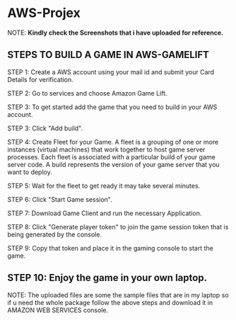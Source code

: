 # AWS-Projex

NOTE: **Kindly check the Screenshots that i have uploaded for reference.**

STEPS TO BUILD A GAME IN AWS-GAMELIFT
--------------------------------------------------------------------------------

STEP 1: Create a AWS account using your mail id and submit your Card Details for              verification. 

STEP 2: Go to services and choose Amazon Game Lift.

STEP 3: To get started add the game that you need to build in your AWS account.

STEP 3: Click "Add build".

STEP 4: Create Fleet for your Game.
          A fleet is a grouping of one or more instances (virtual machines)                    that work together to host game server processes.
                 Each fleet is associated with a particular build of your game       
                 server code. A build represents the version of your game server                      that you want to deploy.

STEP 5:  Wait for the fleet to get ready it may take several minutes.

STEP 6: Click "Start Game session".

STEP 7: Download Game Client and run the necessary Application.

STEP 8: Click "Generate player token"  to join the game session token that is              being generated by the console.

STEP 9: Copy that token and place it in the gaming console to start the game.

STEP 10: Enjoy the game in your own laptop.
---------------------------------------------------------------------------------

NOTE: The uploaded files are some the sample files that are in my laptop so if u need the whole package follow the above steps and download it in AMAZON WEB SERVICES console.
